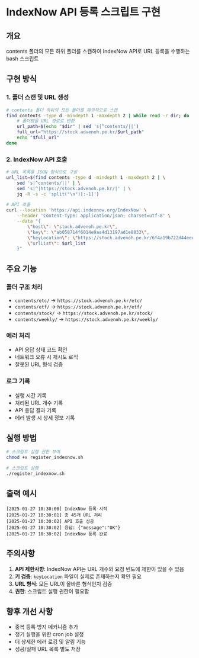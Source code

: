 # IndexNow API 등록 스크립트 구현

## 개요
contents 폴더의 모든 하위 폴더를 스캔하여 IndexNow API로 URL 등록을 수행하는 bash 스크립트

## 구현 방식

### 1. 폴더 스캔 및 URL 생성
```bash
# contents 폴더 하위의 모든 폴더를 재귀적으로 스캔
find contents -type d -mindepth 1 -maxdepth 2 | while read -r dir; do
    # 폴더명을 URL 경로로 변환
    url_path=$(echo "$dir" | sed 's|^contents/||')
    full_url="https://stock.advenoh.pe.kr/$url_path"
    echo "$full_url"
done
```

### 2. IndexNow API 호출
```bash
# URL 목록을 JSON 형식으로 구성
url_list=$(find contents -type d -mindepth 1 -maxdepth 2 | \
    sed 's|^contents/||' | \
    sed 's|^|https://stock.advenoh.pe.kr/|' | \
    jq -R -s -c 'split("\n")[:-1]')

# API 호출
curl --location 'https://api.indexnow.org/IndexNow' \
    --header 'Content-Type: application/json; charset=utf-8' \
    --data "{
        \"host\": \"stock.advenoh.pe.kr\",
        \"key\": \"ab058714f6014e9aa4d13197ad1e8833\",
        \"keyLocation\": \"https://stock.advenoh.pe.kr/6f4a19b722d44eeda34ff148f71822c9\",
        \"urlList\": $url_list
    }"
```

## 주요 기능

### 폴더 구조 처리
- `contents/etc/` → `https://stock.advenoh.pe.kr/etc/`
- `contents/etf/` → `https://stock.advenoh.pe.kr/etf/`
- `contents/stock/` → `https://stock.advenoh.pe.kr/stock/`
- `contents/weekly/` → `https://stock.advenoh.pe.kr/weekly/`

### 에러 처리
- API 응답 상태 코드 확인
- 네트워크 오류 시 재시도 로직
- 잘못된 URL 형식 검증

### 로그 기록
- 실행 시간 기록
- 처리된 URL 개수 기록
- API 응답 결과 기록
- 에러 발생 시 상세 정보 기록

## 실행 방법

```bash
# 스크립트 실행 권한 부여
chmod +x register_indexnow.sh

# 스크립트 실행
./register_indexnow.sh
```

## 출력 예시

```
[2025-01-27 10:30:00] IndexNow 등록 시작
[2025-01-27 10:30:01] 총 45개 URL 처리
[2025-01-27 10:30:02] API 호출 성공
[2025-01-27 10:30:02] 응답: {"message":"OK"}
[2025-01-27 10:30:02] IndexNow 등록 완료
```

## 주의사항

1. **API 제한사항**: IndexNow API는 URL 개수와 요청 빈도에 제한이 있을 수 있음
2. **키 검증**: `keyLocation` 파일이 실제로 존재하는지 확인 필요
3. **URL 형식**: 모든 URL이 올바른 형식인지 검증
4. **권한**: 스크립트 실행 권한이 필요함

## 향후 개선 사항

- 중복 등록 방지 메커니즘 추가
- 정기 실행을 위한 cron job 설정
- 더 상세한 에러 로깅 및 알림 기능
- 성공/실패 URL 목록 별도 저장